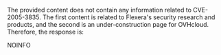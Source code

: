 The provided content does not contain any information related to CVE-2005-3835. The first content is related to Flexera's security research and products, and the second is an under-construction page for OVHcloud.
Therefore, the response is:

NOINFO